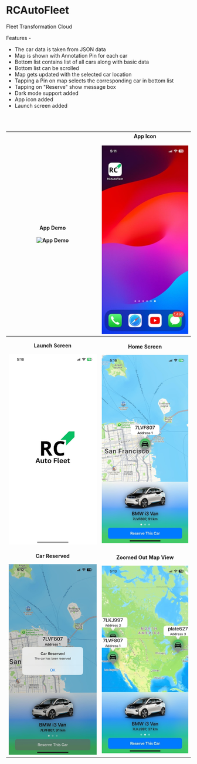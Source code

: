 # RCAutoFleet
Fleet Transformation Cloud


Features -
* The car data is taken from JSON data
* Map is shown with Annotation Pin for each car
* Bottom list contains list of all cars along with basic data
* Bottom list can be scrolled
* Map gets updated with the selected car location
* Tapping a Pin on map selects the corresponding car in bottom list
* Tapping on "Reserve" show message box
* Dark mode support added
* App icon added
* Launch screen added

<br>
<br>


| App Demo <br><br> <img src="/Media/06-AppWalkaround.gif" alt="App Demo" width="350"/> | App Icon <br><br> <img src="/Media/01-AppIcon.jpeg" alt="App Icon" width="350"/>  |
|-------------------------|-------------------------|
|<p align="center"> **Launch Screen** </p> <img src="/Media/02-LaunchScreen.jpeg" alt="Launch Screen" width="350"/> | <p align="center"> **Home Screen** </p> <img src="/Media/03-HomeScreen.jpeg" alt="Home Screen" width="350"/>  |
|<p align="center"> **Car Reserved** </p> <img src="/Media/04-CarReserved.jpeg" alt="Car Reserved" width="350"/> | <p align="center"> **Zoomed Out Map View** </p> <img src="/Media/05-ZoomedOutMapView.jpeg" alt="Zoomed Out Map View" width="350"/>  |
